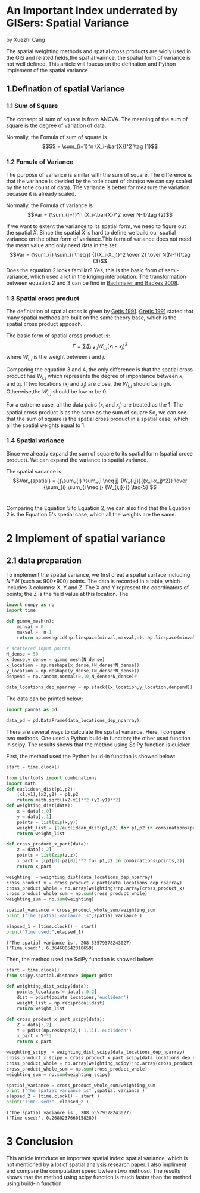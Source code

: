 
# An Important Index underrated by GISers: Spatial Variance

by Xuezhi Cang

The spatial weighting methods and spatial cross products are widly used in the GIS and related fields,the spatial vairnce, the spatial form of variance is not well defined. This article will foucus on the defination and Python implement of the spatial variance

## 1.Defination of spatial Variance

### 1.1 Sum of Square

The consept of sum of square is from ANOVA. The meaning of the sum of square is the degree of variation of data.  <br>

Normally, the Fomula of sum of square is 
$$SS = \sum_{i=1}^n (X_i-\bar{X})^2 \tag {1}$$

### 1.2 Fomula of Variance

The purpose of variance is similar with the sum of square. The difference is that the variance is devided by the totle count of data(so we can say scaled by the totle count of data). The variance is better for measure the variation, becasue it is already scaled.<br>

Normally, the Fomula of variance is 
$$Var = {\sum_{i=1}^n (X_i-\bar{X})^2 \over N-1}\tag {2}$$

If we want to extent the variance to its spatial form, we need to figure out the spatial $\bar{X}$. Since the spatial $\bar{X}$ is hard to define,we build our spatial variance on the other form of variance.This form of variance does not need the mean value and only need data in the set.
$$Var = {\sum_{i} \sum_{i \neq j} {{(X_i-X_j)}^2 \over 2} \over N(N-1)}\tag {3}$$
Does the equation ${2}$ looks familiar? Yes, this is the basic form of semi-variance, which used a lot in the kriging interpolation. The  transformation between equation ${2}$ and ${3}$ can be find in [Bachmaier and Backes 2008](https://scholar.google.com/scholar?hl=en&as_sdt=0%2C14&q=Variogram+or+semivariogram%3F+Understanding+the+variances+in+a+variogram&btnG=).

### 1.3 Spatial cross product

The definiation of spatial cross is given by [Getis 1991](https://scholar.google.com/scholar?hl=en&as_sdt=0%2C14&q=Spatial+Interaction+and+Spatial+Autocorrelation%3A+A+Cross-Product+Approach&btnG=). [Gretis 1991](https://scholar.google.com/scholar?hl=en&as_sdt=0%2C14&q=Spatial+Interaction+and+Spatial+Autocorrelation%3A+A+Cross-Product+Approach&btnG=) stated that many spatial methods are built on the same theory base, which is the spatial cross product appoach.  <br>

The basic form of spatial cross product is:
$$\Gamma = \sum_{i} \sum_{i \neq j} {W_{i,j}}{(x_i-x_j)^2}\tag{4} $$
where ${W_{i,j}}$ is the weight between $i$ and $j$.<br>

Comparing the equation $3$ and $4$, the only difference is that the spatial cross product has $W_{i,j}$ which represents the degree of impontance between $x_i$ and $x_j$. If two locations ($x_i$ and $x_j$) are close, the $W_{i,j}$ should be high. Otherwise,the $W_{i,j}$ should be low or be 0.  

For a extreme case, all the data pairs ($x_i$ and $x_j$) are treated as the 1. The spatial cross product is as the same as the sum of square So, we can see that the sum of square is the spatial cross product in a spatial case, which all the spatial weights equal to 1.



### 1.4 Spatial variance

Since we already expand the sum of square to its spatial form (spatial croee product). We can expand the variance to spatial variance.<br>

The spatial variance is:
$$Var_{spatial} = {{\sum_{i} \sum_{i \neq j} {W_{i,j}}{(x_i-x_j)^2}} \over {\sum_{i} \sum_{i \neq j} {W_{i,j}}}} \tag{5} $$ <br>

Comparing the Equation ${5}$ to Equation ${2}$, we can also find that the Equation ${2}$ is the Equation ${5}$'s spetial case, which all the weights are the same.   

# 2 Implement of spatial variance

## 2.1 data preparation

To implement the spatial variance, we first creat a spatial surface including $N*N$ (such as 900*900) points. The data is recorded in a table, which includes 3 columns: X, Y and Z. The X and Y represent the coordinators of points; the Z is the field value at this location. The  


```python
import numpy as np
import time

def gimme_mesh(n):
    minval = 0
    maxval =  n-1
    return np.meshgrid(np.linspace(minval,maxval,n), np.linspace(minval,maxval,n))

# scattered input points
N_dense = 50
x_dense,y_dense = gimme_mesh(N_dense)
x_location = np.reshape(x_dense,(N_dense*N_dense))
y_location = np.reshape(y_dense,(N_dense*N_dense))    
denpend = np.random.normal(0,10,N_dense*N_dense)# 
    
data_locations_dep_nparray = np.stack((x_location,y_location,denpend)).T
```

The data can be printed below:


```python
import pandas as pd

data_pd = pd.DataFrame(data_locations_dep_nparray)

```

There are several ways to calculate the spatial variance. Here, I compare two methods. One used a Python build-in function; the other used function in scipy. The results shows that the method using SciPy function is quicker.

First, the method used the Python build-in function is showed below:


```python
start = time.clock()

from itertools import combinations
import math
def euclidean_dist(p1,p2):
    (x1,y1),(x2,y2) = p1,p2
    return math.sqrt((x2-x1)**2+(y2-y1)**2)
def weighting_dist(data):
    x = data[:,0]
    y = data[:,1]
    points = list(zip(x,y))
    weight_list = [1/euclidean_dist(p1,p2) for p1,p2 in combinations(points,2)]
    return weight_list

def cross_product_x_part(data):
    z = data[:,2]
    points = list(zip(z,z))
    x_part = [(p1[0]-p2[0])**2 for p1,p2 in combinations(points,2)]
    return x_part

weighting  = weighting_dist(data_locations_dep_nparray)
cross_product_x = cross_product_x_part(data_locations_dep_nparray)
cross_product_whole = np.array(weighting)*np.array(cross_product_x)
cross_product_whole_sum = np.sum(cross_product_whole)
weighting_sum = np.sum(weighting)

spatial_variance = cross_product_whole_sum/weighting_sum
print ("The spatial variance is",spatial_variance )

elapsed_1 = (time.clock() - start)
print("Time used:",elapsed_1)
```

    ('The spatial variance is', 208.55579378243027)
    ('Time used:', 6.364600542318659)
    

Then, the method used the SciPy function is showed below:


```python
start = time.clock()
from scipy.spatial.distance import pdist

def weighting_dist_scipy(data):
    points_locations = data[:,0:2]
    dist = pdist(points_locations,'euclidean')
    weight_list = np.reciprocal(dist)
    return weight_list

def cross_product_x_part_scipy(data):
    Z = data[:,2]
    Y = pdist(np.reshape(Z,(-1,1)),'euclidean')
    x_part = Y**2
    return x_part

weighting_scipy  = weighting_dist_scipy(data_locations_dep_nparray)
cross_product_x_scipy = cross_product_x_part_scipy(data_locations_dep_nparray)
cross_product_whole = np.array(weighting_scipy)*np.array(cross_product_x_scipy)
cross_product_whole_sum = np.sum(cross_product_whole)
weighting_sum = np.sum(weighting_scipy)

spatial_variance = cross_product_whole_sum/weighting_sum
print ("The spatial variance is" ,spatial_variance )
elapsed_2 = (time.clock() - start )
print("Time used:" ,elapsed_2 )
```

    ('The spatial variance is', 208.55579378243027)
    ('Time used:', 0.2680237660158289)
    

# 3 Conclusion


This article introduce an important spatial index: spatial variance, which is not mentioned by a lot of spatial analysis research paper. I also impliment and compare the computation speed bwteen two methosd. The results shows that the method using scipy function is much faster than the method using build-in function.
